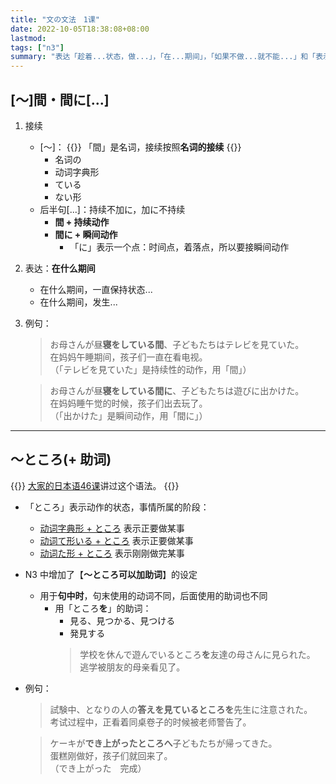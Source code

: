 ```yaml
---
title: "文の文法　1课"
date: 2022-10-05T18:38:08+08:00
lastmod:
tags: ["n3"]
summary: "表达「趁着...状态，做...」，「在...期间」，「如果不做...就不能...」和「表示动作所属状态的ところ」"
---
```


## [〜]間・間に[...]
1. 接续
    - [〜]：
{{<alert>}}
「間」是名词，接续按照**名词的接续**
{{</alert>}}
        - 名词の
        - 动词字典形
        - ている
        - ない形
    - 后半句[...]：持续不加に，加に不持续
        - **間 + 持续动作**
        - **間に + 瞬间动作**
            - 「に」表示一个点：时间点，着落点，所以要接瞬间动作

2. 表达：**在什么期间**
    - 在什么期间，一直保持状态...
    - 在什么期间，发生...

3. 例句：
    > お母さんが昼**寝をしている間**、子どもたちはテレビを見ていた。  
      在妈妈午睡期间，孩子们一直在看电视。  
     （「テレビを見ていた」是持续性的动作，用「間」）

    > お母さんが昼**寝をしている間に**、子どもたちは遊びに出かけた。  
      在妈妈睡午觉的时候，孩子们出去玩了。  
     （「出かけた」是瞬间动作，用「間に」）

---

## 〜ところ(+ 助词)
{{<alert>}}
[大家的日本语46课](/minnano/46/#ところです)讲过这个语法。
{{</alert>}}
- 「ところ」表示动作的状态，事情所属的阶段：
    - [动词字典形 + ところ](/minnano/46/#动词字典形ところです) 表示正要做某事
    - [动词て形いる + ところ](/minnano/46/#动词て形いるところです) 表示正要做某事
    - [动词た形 + ところ](/minnano/46/#动词た形ばかりです) 表示刚刚做完某事
- N3 中增加了【**〜ところ可以加助词**】的设定
    - 用于**句中时**，句末使用的动词不同，后面使用的助词也不同
      - 用「ところ**を**」的助词：
        - 見る、見つかる、見つける
        - 発見する
        > 学校を休んで遊んでいるところ**を**友達の母さんに見られた。  
        逃学被朋友的母亲看见了。

- 例句：
    > 試験中、となりの人の**答えを見ているところを**先生に注意された。  
      考试过程中，正看着同桌卷子的时候被老师警告了。

    > ケーキが**でき上がったところへ**子どもたちが帰ってきた。  
      蛋糕刚做好，孩子们就回来了。  
     （でき上がった　完成）

